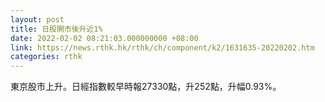 ```yaml
---
layout: post
title: 日股開市後升近1%
date: 2022-02-02 08:21:03.000000000 +08:00
link: https://news.rthk.hk/rthk/ch/component/k2/1631635-20220202.htm
categories: rthk
---
```


東京股市上升。日經指數較早時報27330點，升252點，升幅0.93%。
